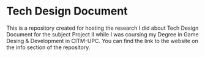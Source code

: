 # Tech Design Document

This is a repository created for hosting the research I did about Tech Design Document for the subject Project II while I was coursing my Degree in Game Desing & Development in CITM-UPC. You can find the link to the website on the info section of the repository.
